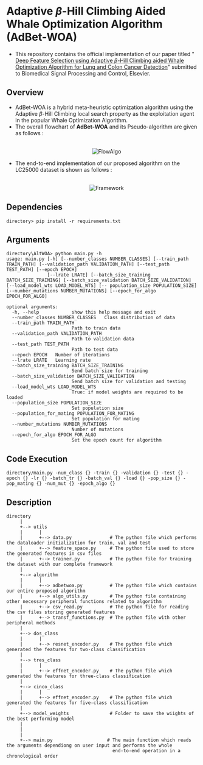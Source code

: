 # Adaptive $\beta$-Hill Climbing Aided Whale Optimization Algorithm (AdBet-WOA)
- This repository contains the official implementation of our paper titled " [Deep Feature Selection using Adaptive $\beta$-Hill Climbing aided Whale Optimization Algorithm for Lung and Colon Cancer Detection]()" submitted to Biomedical Signal Processing and Control, Elsevier.

## Overview
- AdBet-WOA is a hybrid meta-heuristic optimization algorithm using the Adaptive $\beta$-Hill Climbing local search property as the exploitation agent in the popular Whale Optimization Algorithm.
- The overall flowchart of **AdBet-WOA** and its Pseudo-algorithm are given as follows : <p align="center">  
![FlowAlgo](https://user-images.githubusercontent.com/84792746/191527947-daf67768-2ddb-4364-97c6-19f7008a348d.jpg)
</p>

- The end-to-end implementation of our proposed algorithm on the LC25000 dataset is shown as follows : <p align="center">  
![Framework](https://user-images.githubusercontent.com/84792746/191545040-2079726b-576e-4478-8a57-8c21e57ba4ed.jpg)
</p>

## Dependencies 
    directory> pip install -r requirements.txt
## Arguments
    directory\AltWOA> python main.py -h
    usage: main.py [-h] [--number_classes NUMBER_CLASSES] [--train_path TRAIN_PATH] [--validation_path VALIDATION_PATH] [--test_path TEST_PATH] [--epoch EPOCH]
                   [--lrate LRATE] [--batch_size_training BATCH_SIZE_TRAINING] [--batch_size_validation BATCH_SIZE_VALIDATION] [--load_model_wts LOAD_MODEL_WTS] [-- population_size POPULATION_SIZE] [--number_mutations NUMBER_MUTATIONS] [--epoch_for_algo EPOCH_FOR_ALGO]

    optional arguments:
      -h, --help            show this help message and exit
      --number_classes NUMBER_CLASSES   Class distribution of data
      --train_path TRAIN_PATH
                            Path to train data
      --validation_path VALIDATION_PATH
                            Path to validation data
      --test_path TEST_PATH
                            Path to test data
      --epoch EPOCH   Number of iterations
      --lrate LRATE   Learning rate
      --batch_size_training BATCH_SIZE_TRAINING
                            Send batch size for training
      --batch_size_validation BATCH_SIZE_VALIDATION
                            Send batch size for validation and testing
      --load_model_wts LOAD_MODEL_WTS
                            True: if model weights are required to be loaded
      --population_size POPULATION_SIZE
                            Set population size
      --population_for_mating POPULATION_FOR_MATING
                            Set population for mating
      --number_mutations NUMBER_MUTATIONS
                            Number of mutations
      --epoch_for_algo EPOCH_FOR_ALGO
                            Set the epoch count for algorithm
                            
## Code Execution
    directory/main.py -num_class {} -train {} -validation {} -test {} -epoch {} -lr {} -batch_tr {} -batch_val {} -load {} -pop_size {} -pop_mating {} -num_mut {} -epoch_algo {}
## Description
    directory
         |
         +--> utils
         |      |
         |      +--> data.py              # The python file which performs the dataloader initialization for train, val and test
         |      +--> feature_space.py     # The python file used to store the generated features in csv files
         |      +--> trainer.py           # The python file for training the dataset with our complete framework
         |
         +--> algorithm
         |      |
         |      +--> adbetwoa.py          # The python file which contains our entire proposed algorithm
         |      +--> algo_utils.py        # The python file containing other necessary peripheral functions related to algorithm
         |      +--> csv_read.py          # The python file for reading the csv files storing generated features
         |      +--> transf_functions.py  # The python file with other peripheral methods
         |
         +--> dos_class
         |      |
         |      +--> resnet_encoder.py    # The python file which generated the features for two-class classification
         |
         +--> tres_class
         |      |
         |      +--> effnet_encoder.py    # The python file which generated the features for three-class classification
         |
         +--> cinco_class
         |      |
         |      +--> effnet_encoder.py    # The python file which generated the features for five-class classification
         |
         +--> model_weights               # Folder to save the wiights of the best performing model 
         |
         |
         |                                  
         +--> main.py                    # The main function which reads the arguments dependiong on user input and performs the whole 
                                           end-to-end operation in a chronological order
